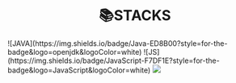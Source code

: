 <h1 align="center"> 📚STACKS</h1>
![JAVA](https://img.shields.io/badge/Java-ED8B00?style=for-the-badge&logo=openjdk&logoColor=white) ![JS](https://img.shields.io/badge/JavaScript-F7DF1E?style=for-the-badge&logo=JavaScript&logoColor=white)
<a href="https://www.instagram.com/"><img src="https://img.shields.io/badge/Instagram-E4405F?style=flat-square&logo=Instagram&logoColor=white"/></a>
<!--
**JDMoai/JDMoai** is a ✨ _special_ ✨ repository because its `README.md` (this file) appears on your GitHub profile.

Here are some ideas to get you started:

- 🔭 I’m currently working on ...
- 🌱 I’m currently learning ...
- 👯 I’m looking to collaborate on ...
- 🤔 I’m looking for help with ...
- 💬 Ask me about ...
- 📫 How to reach me: ...
- 😄 Pronouns: ...
- ⚡ Fun fact: ...
-->
